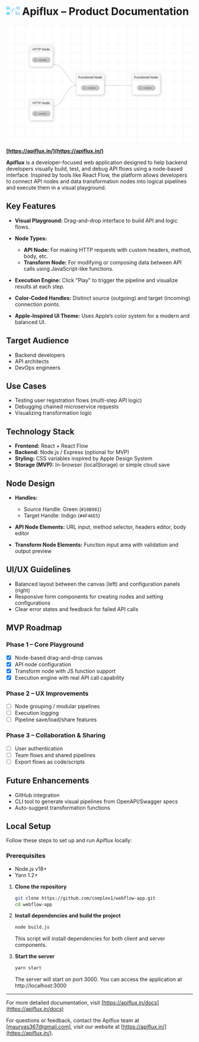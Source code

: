 # <img src="./docs/asset/logo.svg" alt="Apiflux Logo" height="24"> Apiflux – Product Documentation
<img src="./docs/asset/app.svg" alt="Apiflux Logo">

**[https://apiflux.in/](https://apiflux.in/)**

**Apiflux** is a developer-focused web application designed to help backend developers visually build, test, and debug API flows using a node-based interface. Inspired by tools like React Flow, the platform allows developers to connect API nodes and data transformation nodes into logical pipelines and execute them in a visual playground.

## Key Features

* **Visual Playground:** Drag-and-drop interface to build API and logic flows.
* **Node Types:**

  * **API Node:** For making HTTP requests with custom headers, method, body, etc.
  * **Transform Node:** For modifying or composing data between API calls using JavaScript-like functions.
* **Execution Engine:** Click "Play" to trigger the pipeline and visualize results at each step.
* **Color-Coded Handles:** Distinct source (outgoing) and target (incoming) connection points.
* **Apple-Inspired UI Theme:** Uses Apple’s color system for a modern and balanced UI.

## Target Audience

* Backend developers
* API architects
* DevOps engineers

## Use Cases

* Testing user registration flows (multi-step API logic)
* Debugging chained microservice requests
* Visualizing transformation logic

## Technology Stack

* **Frontend:** React + React Flow
* **Backend:** Node.js / Express (optional for MVP)
* **Styling:** CSS variables inspired by Apple Design System
* **Storage (MVP):** In-browser (localStorage) or simple cloud save

## Node Design

* **Handles:**

  * Source Handle: Green (`#10B981`)
  * Target Handle: Indigo (`#4F46E5`)
* **API Node Elements:** URL input, method selector, headers editor, body editor
* **Transform Node Elements:** Function input area with validation and output preview

## UI/UX Guidelines

* Balanced layout between the canvas (left) and configuration panels (right)
* Responsive form components for creating nodes and setting configurations
* Clear error states and feedback for failed API calls

## MVP Roadmap

### Phase 1 – Core Playground

* [x] Node-based drag-and-drop canvas
* [x] API node configuration
* [x] Transform node with JS function support
* [x] Execution engine with real API call capability

### Phase 2 – UX Improvements

* [ ] Node grouping / modular pipelines
* [ ] Execution logging
* [ ] Pipeline save/load/share features

### Phase 3 – Collaboration & Sharing

* [ ] User authentication
* [ ] Team flows and shared pipelines
* [ ] Export flows as code/scripts

## Future Enhancements

* GitHub integration
* CLI tool to generate visual pipelines from OpenAPI/Swagger specs
* Auto-suggest transformation functions

## Local Setup
Follow these steps to set up and run Apiflux locally:

### Prerequisites
- Node.js v18+
- Yarn 1.2+

1. **Clone the repository**
   ```bash
   git clone https://github.com/complex1/webflow-app.git
   cd webflow-app
   ```

2. **Install dependencies and build the project**
   ```bash
   node build.js
   ```
   This script will install dependencies for both client and server components.

3. **Start the server**
   ```bash
   yarn start
   ```
   The server will start on port 3000. You can access the application at http://localhost:3000

---

For more detailed documentation, visit [https://apiflux.in/docs](https://apiflux.in/docs)

For questions or feedback, contact the Apiflux team at \[[mauryas367@gmail.com](mailto:mauryas367@gmail.com)], visit our website at [https://apiflux.in/](https://apiflux.in/).
